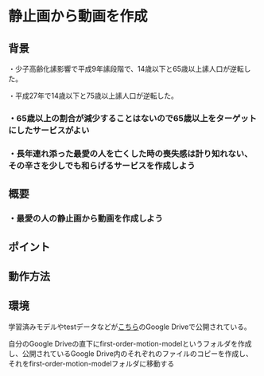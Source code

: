 # 静止画から動画を作成

## 背景

 ・少子高齢化䛾影響で平成9年䛾段階で、14歳以下と65歳以上䛾人口が逆転した。
 
 ・平成27年で14歳以下と75歳以上䛾人口が逆転した。
 
 ### ・65歳以上の割合が減少することはないので65歳以上をターゲットにしたサービスがよい
 
 ### ・長年連れ添った最愛の人を亡くした時の喪失感は計り知れない、その辛さを少しでも和らげるサービスを作成しよう
 
## 概要

 ### ・最愛の人の静止画から動画を作成しよう

## ポイント

## 動作方法

## 環境

学習済みモデルやtestデータなどが[こちら](https://drive.google.com/drive/folders/1kZ1gCnpfU0BnpdU47pLM_TQ6RypDDqgw)のGoogle Driveで公開されている。

自分のGoogle Driveの直下にfirst-order-motion-modelというフォルダを作成し、公開されているGoogle Drive内のそれぞれのファイルのコピーを作成し、
それをfirst-order-motion-modelフォルダに移動する


